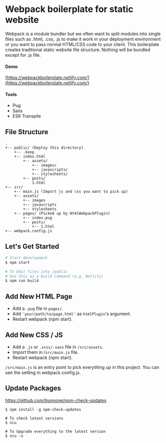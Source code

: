Webpack boilerplate for static website
========================================================

Webpack is a module bundler but we often want to split modules into single files such as .html, .css, .js to make it work in your deployment environment or you want to pass normal HTML/CSS code to your client.
This boilerplate creates traditional static website file structure. Nothing will be bundled except for .js file.

#### Demo
[https://webpackboilerplate.netlify.com/](https://webpackboilerplate.netlify.com/)

#### Tools

- Pug
- Sass
- ES6 Transpile


File Structure
--------------------------------------------------------

```
.
+-- public/ (Deploy this directory)
    +-- .keep
    +-- index.html
        +-- assets/
            +-- images/
            +-- javascripts/
            +-- stylesheets/
        +-- posts/
            1.html
+-- src/
    +-- main.js (Import js and css you want to pick up)
    +-- assets/
        +-- images
        +-- javascripts
        +-- stylesheets
    +-- pages/ (Picked up by HtmlWebpackPlugin)
        +-- index.pug
        +-- posts/
            +-- 1.html
+-- webpack.config.js
```


Let's Get Started
--------------------------------------------------------

```bash
# Start development
$ npm start

# To Emit files into /public
# Use this as a build command (e.g. Netlify) 
$ npm run build
```


Add New HTML Page
--------------------------------------------------------

- Add a `.pug` file in `pages/`.
- Add `'your/path/to/page.html'` as `htmlPlugin`'s argument.
- Restart webpack (npm start).



Add New CSS / JS
--------------------------------------------------------

- Add a `.js` or `.scss/.sass` file in `/src/assets`.
- Import them in /`src/main.js` file.
- Restart webpack (npm start).

`/src/main.js` is an entry point to pick everything up in this project.
You can see the setting in webpack.config.js.



Update Packages
--------------------------------------------------------

https://github.com/tjunnone/npm-check-updates

```
$ npm install -g npm-check-updates

# To check latest versions
$ ncu

# To Upgrade everything to the latest version
$ ncu -u
```
